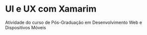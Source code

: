 # UI e UX com Xamarim
Atividade do curso de Pós-Graduação em Desenvolvimento Web e Dispositivos Móveis
